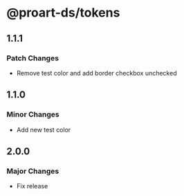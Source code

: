 # @proart-ds/tokens

## 1.1.1

### Patch Changes

- Remove test color and add border checkbox unchecked

## 1.1.0

### Minor Changes

- Add new test color

## 2.0.0

### Major Changes

- Fix release
